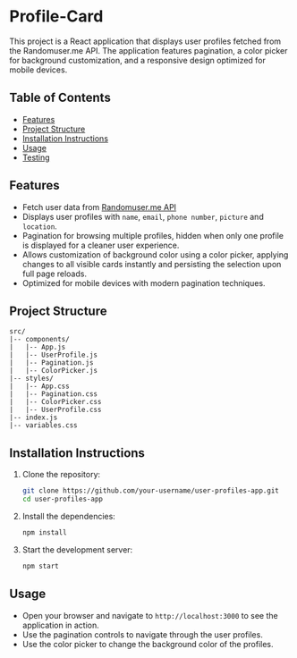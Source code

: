 # Profile-Card

This project is a React application that displays user profiles fetched from the Randomuser.me API. The application features pagination, a color picker for background customization, and a responsive design optimized for mobile devices.

## Table of Contents

- [Features](#features)
- [Project Structure](#project-structure)
- [Installation Instructions](#installation-instructions)
- [Usage](#usage)
- [Testing](#testing)

## Features

- Fetch user data from [Randomuser.me API](https://randomuser.me/)
- Displays user profiles with `name`, `email`, `phone number`, `picture` and `location`.
- Pagination for browsing multiple profiles, hidden when only one profile is displayed for a cleaner user experience.
- Allows customization of background color using a color picker, applying changes to all visible cards instantly and persisting the selection upon full page reloads.
- Optimized for mobile devices with modern pagination techniques.

## Project Structure

```
src/
|-- components/
|   |-- App.js
|   |-- UserProfile.js
|   |-- Pagination.js
|   |-- ColorPicker.js
|-- styles/
|   |-- App.css
|   |-- Pagination.css
|   |-- ColorPicker.css
|   |-- UserProfile.css
|-- index.js
|-- variables.css
```

## Installation Instructions

1. Clone the repository:

   ```bash
   git clone https://github.com/your-username/user-profiles-app.git
   cd user-profiles-app
   ```

2. Install the dependencies:

   ```bash
   npm install
   ```

3. Start the development server:
   ```bash
   npm start
   ```

## Usage

- Open your browser and navigate to `http://localhost:3000` to see the application in action.
- Use the pagination controls to navigate through the user profiles.
- Use the color picker to change the background color of the profiles.
